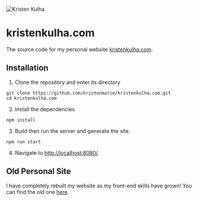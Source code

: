 ![Kristen Kulha](image-link)

# kristenkulha.com

The source code for my personal website [kristenkulha.com](https://kristenkulha.com). 

## Installation

1. Clone the repository and enter its directory
   
  ```
  git clone https://github.com/kristenmarie/kristenkulha.com.git 
  cd kristenkulha.com
  ```

2. Install the dependencies

  ```
  npm install
  ```

3. Build then run the server and generate the site.
   
  ```
  npm run start
  ```

4. Navigate to [http://localhost:8080/](http://localhost:8080/).

## Old Personal Site

I have completely rebuilt my website as my front-end skills have grown! You can find the old one [here](https://github.com/kristenmarie/kristenmarie.github.io).